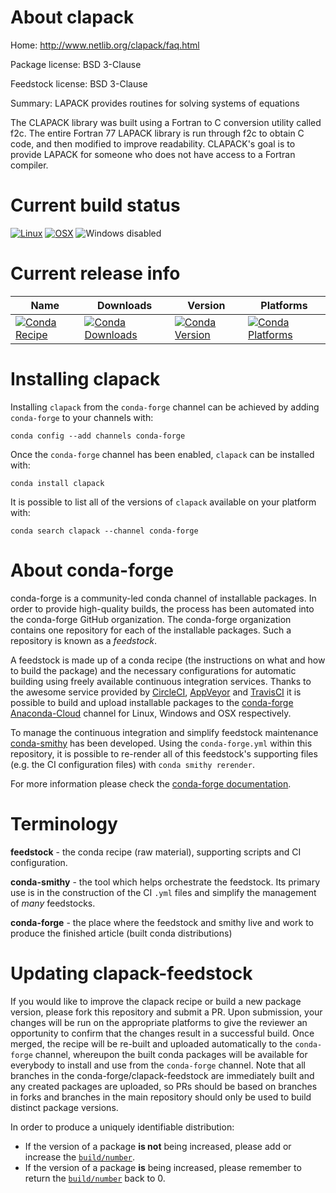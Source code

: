 About clapack
=============

Home: http://www.netlib.org/clapack/faq.html

Package license: BSD 3-Clause

Feedstock license: BSD 3-Clause

Summary: LAPACK provides routines for solving systems of equations

The CLAPACK library was built using a Fortran to C
conversion utility called f2c. The entire Fortran 77
LAPACK library is run through f2c to obtain C code,
and then modified to improve readability. CLAPACK's
goal is to provide LAPACK for someone who does not have
access to a Fortran compiler.


Current build status
====================

[![Linux](https://img.shields.io/circleci/project/github/conda-forge/clapack-feedstock/master.svg?label=Linux)](https://circleci.com/gh/conda-forge/clapack-feedstock)
[![OSX](https://img.shields.io/travis/conda-forge/clapack-feedstock/master.svg?label=macOS)](https://travis-ci.org/conda-forge/clapack-feedstock)
![Windows disabled](https://img.shields.io/badge/Windows-disabled-lightgrey.svg)

Current release info
====================

| Name | Downloads | Version | Platforms |
| --- | --- | --- | --- |
| [![Conda Recipe](https://img.shields.io/badge/recipe-clapack-green.svg)](https://anaconda.org/conda-forge/clapack) | [![Conda Downloads](https://img.shields.io/conda/dn/conda-forge/clapack.svg)](https://anaconda.org/conda-forge/clapack) | [![Conda Version](https://img.shields.io/conda/vn/conda-forge/clapack.svg)](https://anaconda.org/conda-forge/clapack) | [![Conda Platforms](https://img.shields.io/conda/pn/conda-forge/clapack.svg)](https://anaconda.org/conda-forge/clapack) |

Installing clapack
==================

Installing `clapack` from the `conda-forge` channel can be achieved by adding `conda-forge` to your channels with:

```
conda config --add channels conda-forge
```

Once the `conda-forge` channel has been enabled, `clapack` can be installed with:

```
conda install clapack
```

It is possible to list all of the versions of `clapack` available on your platform with:

```
conda search clapack --channel conda-forge
```


About conda-forge
=================

conda-forge is a community-led conda channel of installable packages.
In order to provide high-quality builds, the process has been automated into the
conda-forge GitHub organization. The conda-forge organization contains one repository
for each of the installable packages. Such a repository is known as a *feedstock*.

A feedstock is made up of a conda recipe (the instructions on what and how to build
the package) and the necessary configurations for automatic building using freely
available continuous integration services. Thanks to the awesome service provided by
[CircleCI](https://circleci.com/), [AppVeyor](https://www.appveyor.com/)
and [TravisCI](https://travis-ci.org/) it is possible to build and upload installable
packages to the [conda-forge](https://anaconda.org/conda-forge)
[Anaconda-Cloud](https://anaconda.org/) channel for Linux, Windows and OSX respectively.

To manage the continuous integration and simplify feedstock maintenance
[conda-smithy](https://github.com/conda-forge/conda-smithy) has been developed.
Using the ``conda-forge.yml`` within this repository, it is possible to re-render all of
this feedstock's supporting files (e.g. the CI configuration files) with ``conda smithy rerender``.

For more information please check the [conda-forge documentation](https://conda-forge.org/docs/).

Terminology
===========

**feedstock** - the conda recipe (raw material), supporting scripts and CI configuration.

**conda-smithy** - the tool which helps orchestrate the feedstock.
                   Its primary use is in the construction of the CI ``.yml`` files
                   and simplify the management of *many* feedstocks.

**conda-forge** - the place where the feedstock and smithy live and work to
                  produce the finished article (built conda distributions)


Updating clapack-feedstock
==========================

If you would like to improve the clapack recipe or build a new
package version, please fork this repository and submit a PR. Upon submission,
your changes will be run on the appropriate platforms to give the reviewer an
opportunity to confirm that the changes result in a successful build. Once
merged, the recipe will be re-built and uploaded automatically to the
`conda-forge` channel, whereupon the built conda packages will be available for
everybody to install and use from the `conda-forge` channel.
Note that all branches in the conda-forge/clapack-feedstock are
immediately built and any created packages are uploaded, so PRs should be based
on branches in forks and branches in the main repository should only be used to
build distinct package versions.

In order to produce a uniquely identifiable distribution:
 * If the version of a package **is not** being increased, please add or increase
   the [``build/number``](https://conda.io/docs/user-guide/tasks/build-packages/define-metadata.html#build-number-and-string).
 * If the version of a package **is** being increased, please remember to return
   the [``build/number``](https://conda.io/docs/user-guide/tasks/build-packages/define-metadata.html#build-number-and-string)
   back to 0.
